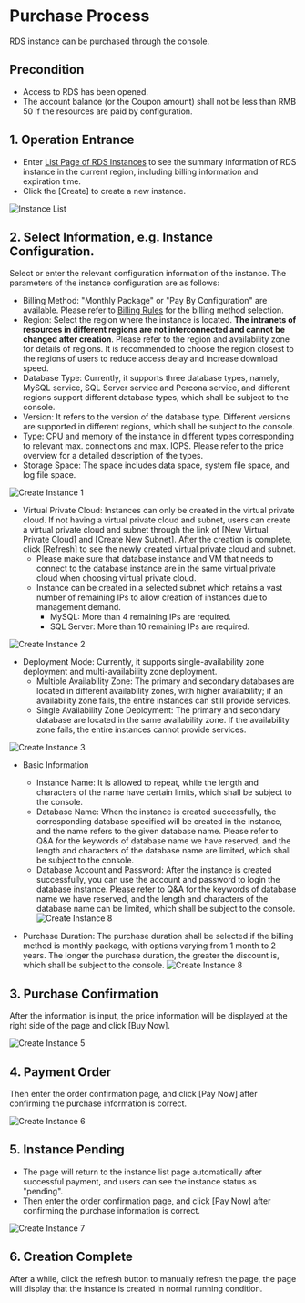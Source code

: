 # Purchase Process 
RDS instance can be purchased through the console.

## Precondition
- Access to RDS has been opened.
- The account balance (or the Coupon amount) shall not be less than RMB 50 if the resources are paid by configuration.

## 1. Operation Entrance
- Enter [List Page of RDS Instances](https://rds-console.jdcloud.com/database) to see the summary information of RDS instance in the current region, including billing information and expiration time.
- Click the [Create] to create a new instance.

![Instance List](../../../image/RDS/Instance-List.png)
   
## 2. Select Information, e.g. Instance Configuration.
Select or enter the relevant configuration information of the instance. The parameters of the instance configuration are as follows:
- Billing Method: "Monthly Package" or "Pay By Configuration" are available. Please refer to [Billing Rules](../../Billing-Rules.md) for the billing method selection.
- Region: Select the region where the instance is located. **The intranets of resources in different regions are not interconnected and cannot be changed after creation**. Please refer to the region and availability zone for details of regions.
It is recommended to choose the region closest to the regions of users to reduce access delay and increase download speed.
- Database Type: Currently, it supports three database types, namely, MySQL service, SQL Server service and Percona service, and different regions support different database types, which shall be subject to the console.
- Version: It refers to the version of the database type. Different versions are supported in different regions, which shall be subject to the console.
- Type: CPU and memory of the instance in different types corresponding to relevant max. connections and max. IOPS. Please refer to the price overview for a detailed description of the types.
- Storage Space: The space includes data space, system file space, and log file space.

![Create Instance 1](../../../image/RDS/Create-Instance-1.png)

- Virtual Private Cloud: Instances can only be created in the virtual private cloud. If not having a virtual private cloud and subnet, users can create a virtual private cloud and subnet through the link of [New Virtual Private Cloud] and [Create New Subnet]. After the creation is complete, click [Refresh] to see the newly created virtual private cloud and subnet.
   - Please make sure that database instance and VM that needs to connect to the database instance are in the same virtual private cloud when choosing virtual private cloud.
   - Instance can be created in a selected subnet which retains a vast number of remaining IPs to allow creation of instances due to management demand.
      - MySQL: More than 4 remaining IPs are required.
      - SQL Server: More than 10 remaining IPs are required.
      
![Create Instance 2](../../../image/RDS/Create-Instance-2.png)
 
- Deployment Mode: Currently, it supports single-availability zone deployment and multi-availability zone deployment.
   - Multiple Availability Zone: The primary and secondary databases are located in different availability zones, with higher availability; if an availability zone fails, the entire instances can still provide services.
   - Single Availability Zone Deployment: The primary and secondary database are located in the same availability zone. If the availability zone fails, the entire instances cannot provide services.
   
![Create Instance 3](../../../image/RDS/Create-Instance-3.png)  

- Basic Information
   - Instance Name: It is allowed to repeat, while the length and characters of the name have certain limits, which shall be subject to the console.
   - Database Name: When the instance is created successfully, the corresponding database specified will be created in the instance, and the name refers to the given database name. Please refer to Q&A for the keywords of database name we have reserved, and the length and characters of the database name are limited, which shall be subject to the console.
   - Database Account and Password: After the instance is created successfully, you can use the account and password to login the database instance. Please refer to Q&A for the keywords of database name we have reserved, and the length and characters of the database name can be limited, which shall be subject to the console.
![Create Instance 8](../../../image/RDS/Create-Instance-8.png)

- Purchase Duration: The purchase duration shall be selected if the billing method is monthly package, with options varying from 1 month to 2 years. The longer the purchase duration, the greater the discount is, which shall be subject to the console.
![Create Instance 8](../../../image/RDS/Create-Instance-4.png)

## 3. Purchase Confirmation
After the information is input, the price information will be displayed at the right side of the page and click [Buy Now].

![Create Instance 5](../../../image/RDS/Client-Connect-5.png)

## 4. Payment Order
Then enter the order confirmation page, and click [Pay Now] after confirming the purchase information is correct.

![Create Instance 6](../../../image/RDS/Create-Instance-6.png)

## 5. Instance Pending
- The page will return to the instance list page automatically after successful payment, and users can see the instance status as "pending".
- Then enter the order confirmation page, and click [Pay Now] after confirming the purchase information is correct.

![Create Instance 7](../../../image/RDS/Create-Instance-7.png)

## 6. Creation Complete
After a while, click the refresh button to manually refresh the page, the page will display that the instance is created in normal running condition.

